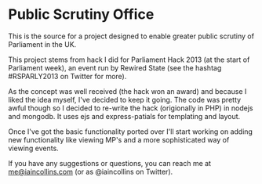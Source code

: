 Public Scrutiny Office
======================

This is the source for a project designed to enable greater public scrutiny of Parliament in the UK.

This project stems from hack I did for Parliament Hack 2013 (at the start of Parliament week), an event run by 
Rewired State (see the hashtag #RSPARLY2013 on Twitter for more).

As the concept was well received (the hack won an award) and because I liked the idea myself, I've decided to 
keep it going. The code was pretty awful though so I decided to re-write the hack (origionally in PHP) in 
nodejs and mongodb. It uses ejs and express-patials for templating and layout.

Once I've got the basic functionality ported over I'll start working on adding new functionality like viewing MP's
and a more sophisticated way of viewing events.

If you have any suggestions or questions, you can reach me at me@iaincollins.com (or as @iaincollins on Twitter).
